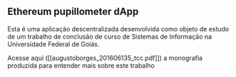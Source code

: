 ## Ethereum pupillometer dApp

Esta é uma aplicação descentralizada desenvolvida como objeto de estudo de um trabalho de conclusão de curso de Sistemas de Informação na Universidade Federal de Goiás. 

Acesse aqui ([[augustoborges_201606135_tcc.pdf]]) a monografia produzida para entender mais sobre este trabalho